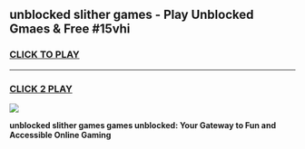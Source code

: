 
## unblocked slither games - Play Unblocked Gmaes & Free #15vhi
<h3>
<a href="https://premium.freeplayer.one?title=unblocked_slither_games&ref=01M">CLICK TO PLAY</a></h3>
<hr>

<h3>
<a href="https://premium.freeplayer.one?title=unblocked_slither_games&ref=01M">CLICK 2 PLAY</a>
  
</h3>

<a href="https://premium.freeplayer.one?title=unblocked_slither_games&ref=01M"><img src="https://clearcache.store/games.png"></a>


**unblocked slither games games unblocked: Your Gateway to Fun and Accessible Online Gaming**
